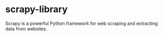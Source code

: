 # scrapy-library
Scrapy is a powerful Python framework for web scraping and extracting data from websites. 

